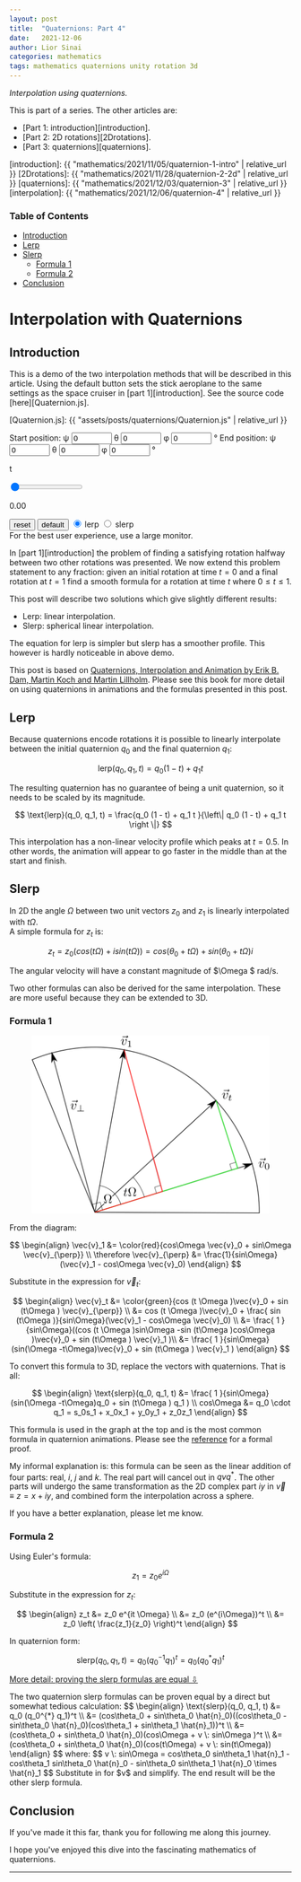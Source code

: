 ```yaml
---
layout: post
title:  "Quaternions: Part 4"
date:   2021-12-06
author: Lior Sinai
categories: mathematics
tags: mathematics quaternions unity rotation 3d
---
```


_Interpolation using quaternions._ 


This is part of a series. The other articles are:
- [Part 1: introduction][introduction].
- [Part 2: 2D rotations][2Drotations].
- [Part 3: quaternions][quaternions].

[introduction]: {{ "mathematics/2021/11/05/quaternion-1-intro" | relative_url }}
[2Drotations]: {{ "mathematics/2021/11/28/quaternion-2-2d" | relative_url }}
[quaternions]: {{ "mathematics/2021/12/03/quaternion-3" | relative_url }}
[interpolation]: {{ "mathematics/2021/12/06/quaternion-4" | relative_url }}

<script src="https://cdn.plot.ly/plotly-gl3d-2.5.1.min.js"> </script>
<link rel="stylesheet" href="/assets/posts/quaternions/style.css">

### Table of Contents
- [Introduction](#introduction)
- [Lerp](#lerp)
- [Slerp](#slerp)
	- [Formula 1](#formula-1)
	- [Formula 2](#formula-2)
- [Conclusion](#conclusion)

# Interpolation with Quaternions
## Introduction

This is a demo of the two interpolation methods that will be described in this article.
Using the default button sets the stick aeroplane to the same settings as the space cruiser in [part 1][introduction]. See the source code [here][Quaternion.js].

[Quaternion.js]: {{ "assets/posts/quaternions/Quaternion.js" | relative_url }}

<div class="plot3d-container">
	<form class="grid-container">
		Start position:  
		<label for="psiNumber">&psi;</label>
		<input type="number" id="psiStartNumber" min="-360" max="360" value="0">
		<label for="thetaNumber">&theta;</label>
		<input type="number" id="thetaStartNumber" min="-360" max="360" value="0">
		<label for="psiNumber">&phi;</label>
		<input type="number" id="phiStartNumber" min="-360" max="360" value="0">
		<label> &deg;</label>
		End position:
		<label for="psiNumber">&psi;</label>
		<input type="number" id="psiEndNumber" min="-360" max="360" value="0">
		<label for="thetaNumber">&theta;</label>
		<input type="number" id="thetaEndNumber" min="-360" max="360" value="0">
		<label for="psiNumber">&phi;</label>
		<input type="number" id="phiEndNumber" min="-360" max="360" value="0">
		<label> &deg;</label>
	</form>
	<div class="sliderContainer">
		<p class="sliderValue left">t</p>
		<input id="tSlider" type="range" min="0" max="1" step="0.01" value="0" class="slider">
		<p id='tSliderText' class="sliderValue right">0.00</p>
	</div>
	<form>
		<button type="button" id="resetButton">reset</button>
		<button type="button" id="defaultButton">default</button>
		<input type="radio" id="lerpRadio" checked name="interpRadios">
		<label for="lerpRadio">lerp</label>
		<input type="radio" id="slerpRadio" name="interpRadios">
		<label for="slerpRadio">slerp</label>
	</form>
	<div id="canvas" class="plotly">
		<script src="/assets/posts/quaternions/plotInterpolation.js" type="module"></script>
	</div>
	<span class="uxMessege"> For the best user experience, use a large monitor. </span>
</div>

In [part 1][introduction] the problem of finding a satisfying rotation halfway between two other rotations was presented.
We now extend this problem statement to any fraction: given an initial rotation at time $t=0$ and a final rotation at $t=1$ find a smooth formula for a rotation at time $t$ where $0 \leq t \leq 1$.

This post will describe two solutions which give slightly different results:
- Lerp: linear interpolation.
- Slerp: spherical linear interpolation.

The equation for lerp is simpler but slerp has a smoother profile. 
This however is hardly noticeable in above demo.

This post is based on [Quaternions, Interpolation and Animation by Erik B. Dam, Martin Koch and Martin Lillholm][Dam1998]. Please see this book for more detail on using quaternions in animations and the formulas presented in this post.

[Dam1998]: https://web.mit.edu/2.998/www/QuaternionReport1.pdf

## Lerp

Because quaternions encode rotations it is possible to linearly interpolate between the initial quaternion $q_0$ and the final quaternion $q_1$:

$$ \text{lerp}(q_0, q_1, t) = q_0 (1 - t) + q_1 t $$

The resulting quaternion has no guarantee of being a unit quaternion, so it needs to be scaled by its magnitude.

$$ \text{lerp}(q_0, q_1, t) = \frac{q_0 (1 - t) + q_1 t }{\left\| q_0 (1 - t) + q_1 t  \right \|} $$

This interpolation has a non-linear velocity profile which peaks at $t=0.5$. 
In other words, the animation will appear to go faster in the middle than at the start and finish.

## Slerp

In 2D the angle $\Omega$ between two unit vectors $z_0$ and $z_1$ is linearly interpolated with $t\Omega$.  
A simple formula for $z_t$ is:

$$ z_t = z_0 (cos(t\Omega  ) + i sin(t\Omega )) = cos(\theta_0 + t\Omega ) +  sin(\theta_0 + t\Omega ) i $$

The angular velocity will have a constant magnitude of $\Omega $ rad/s.

Two other formulas can also be derived for the same interpolation. These are more useful because they can be extended to 3D.
 
### Formula 1 

<figure class="post-figure">
<img class="img-50"
    src="/assets/posts/quaternions/slerp.png"
	alt="geometric construction for slerp"
	>
<figcaption></figcaption>
</figure>

From the diagram:

$$ 
\begin{align}
\vec{v}_1 &= \color{red}{cos\Omega \vec{v}_0 + sin\Omega \vec{v}_{\perp}} \\
\therefore \vec{v}_{\perp} &= \frac{1}{sin\Omega} (\vec{v}_1 - cos\Omega \vec{v}_0)
\end{align}
$$

Substitute in the expression for $\vec{v}_t$:

 $$ 
\begin{align}
\vec{v}_t &= \color{green}{cos (t \Omega )\vec{v}_0 + sin (t\Omega ) \vec{v}_{\perp}} \\
          &= cos (t \Omega )\vec{v}_0 + \frac{ sin (t\Omega )}{sin\Omega}(\vec{v}_1 - cos\Omega \vec{v}_0) \\
		  &= \frac{ 1 }{sin\Omega}((cos (t \Omega )sin\Omega  -sin (t\Omega )cos\Omega )\vec{v}_0 + sin (t\Omega ) \vec{v}_1 )\\
		  &= \frac{ 1 }{sin\Omega}(sin(\Omega -t\Omega)\vec{v}_0 + sin (t\Omega ) \vec{v}_1 )
\end{align}
$$

To convert this formula to 3D, replace the vectors with quaternions. That is all:

$$ 
\begin{align}
\text{slerp}(q_0, q_1, t) &= \frac{ 1 }{sin\Omega}(sin(\Omega -t\Omega)q_0 + sin (t\Omega ) q_1 ) \\
cos\Omega &= q_0 \cdot q_1 = s_0s_1 + x_0x_1 + y_0y_1 + z_0z_1
\end{align}
$$

This formula is used in the graph at the top and is the most common formula in quaternion animations. Please see the [reference][dam1998] for a formal proof.

My informal explanation is: this formula can be seen as the linear addition of four parts: real, $i$, $j$ and $k$. The real part will cancel out in $qvq^{*}$. The other parts will undergo the same transformation as the 2D complex part $iy$ in $\vec{v} \equiv z = x + iy$, and combined form the interpolation across a sphere.

If you have a better explanation, please let me know.

### Formula 2

Using Euler's formula:

$$ z_1 = z_0 e^{i \Omega} $$

Substitute in the expression for $z_t$:

$$ 
\begin{align}
	z_t &= z_0 e^{it \Omega} \\
	    &= z_0 (e^{i\Omega})^t \\
		&= z_0 \left( \frac{z_1}{z_0} \right)^t
\end{align}
$$

In quaternion form:

$$ \text{slerp}(q_0, q_1, t) = q_0 (q_0^{-1} q_1)^t = q_0 (q_0^{*} q_1)^t $$

<p>
  <a class="btn" data-toggle="collapse" href="#proofEqual" role="button" aria-expanded="false" aria-controls="collapseExample">
    More detail: proving the slerp formulas are equal &#8681;
  </a>
</p>
<div class="collapse" id="proofEqual">
  <div class="card card-body ">
		The two quaternion slerp formulas can be proven equal by a direct but somewhat tedious calculation:
		$$
		\begin{align}
			\text{slerp}(q_0, q_1, t) &=  q_0 (q_0^{*} q_1)^t \\
				&= (cos\theta_0 + sin\theta_0 \hat{n}_0)((cos\theta_0 - sin\theta_0 \hat{n}_0)(cos\theta_1 + sin\theta_1 \hat{n}_1))^t \\
				&= (cos\theta_0 + sin\theta_0 \hat{n}_0)(cos\Omega + v \: sin\Omega )^t \\
				&= (cos\theta_0 + sin\theta_0 \hat{n}_0)(cos(t\Omega) + v \: sin(t\Omega))
		\end{align}
		$$
		where:
		$$ v \: sin\Omega  = cos\theta_0 sin\theta_1 \hat{n}_1 - cos\theta_1 sin\theta_0 \hat{n}_0 - sin\theta_0 sin\theta_1 \hat{n}_0 \times \hat{n}_1 $$
		Substitute in for $v$ and simplify. The end result will be the other slerp formula.
  </div>
</div>

## Conclusion

If you've made it this far, thank you for following me along this journey.

I hope you've enjoyed this dive into the fascinating mathematics of quaternions.

---

